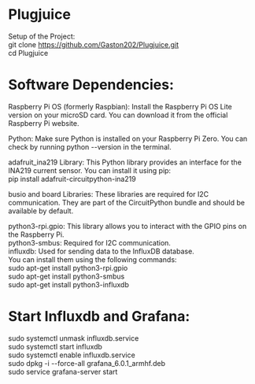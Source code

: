 # Plugjuice
Setup of the Project:<br />
git clone https://github.com/Gaston202/Plugjuice.git<br />
cd Plugjuice<br />

# Software Dependencies:
Raspberry Pi OS (formerly Raspbian): Install the Raspberry Pi OS Lite version on your microSD card. You can download it from the official Raspberry Pi website.<br />

Python: Make sure Python is installed on your Raspberry Pi Zero. You can check by running python --version in the terminal.<br />

adafruit_ina219 Library: This Python library provides an interface for the INA219 current sensor. You can install it using pip:<br />
pip install adafruit-circuitpython-ina219<br />

busio and board Libraries: These libraries are required for I2C communication. They are part of the CircuitPython bundle and should be available by default.<br />

python3-rpi.gpio: This library allows you to interact with the GPIO pins on the Raspberry Pi.<br />
python3-smbus: Required for I2C communication.<br />
influxdb: Used for sending data to the InfluxDB database.<br />
You can install them using the following commands:<br />
sudo apt-get install python3-rpi.gpio<br />
sudo apt-get install python3-smbus<br />
sudo apt-get install python3-influxdb<br />
# Start Influxdb and Grafana:
sudo systemctl unmask influxdb.service<br />
sudo systemctl start influxdb<br />
sudo systemctl enable influxdb.service<br />
sudo dpkg -i --force-all grafana_6.0.1_armhf.deb<br />
sudo service grafana-server start<br />
